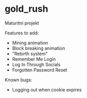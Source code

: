 # gold_rush
Maturitní projekt

Features to add:
- Mining animation
- Block breaking animation
- "Rebirth system"
- Remember Me Login
- Log In Through Socials
- Forgotten Password Reset

Known bugs:
- Logging out when cookie expires
